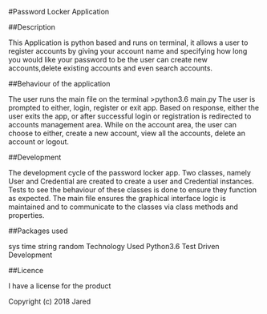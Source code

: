 #Password Locker Application

##Description

This Application is python based and runs on terminal, it allows a user to register accounts by giving your account name and specifying how long you would like your password to be the user can create new accounts,delete existing accounts and even search accounts.

##Behaviour of the application

The user runs the main file on the terminal >python3.6 main.py
The user is prompted to either, login, register or exit app.
Based on response, either the user exits the app, or after successful login or registration is redirected to accounts management area.
While on the account area, the user can choose to either, create a new account, view all the accounts, delete an account or logout.

##Development

The development cycle of the password locker app.
Two classes, namely User and Credential are created to create a user and Credential instances.
Tests to see the behaviour of these classes is done to ensure they function as expected.
The main file ensures the graphical interface logic is maintained and to communicate to the classes via class methods and properties.

##Packages used

sys
time
string
random
Technology Used
Python3.6
Test Driven Development

##Licence

I have a license for the product

Copyright (c) 2018 Jared